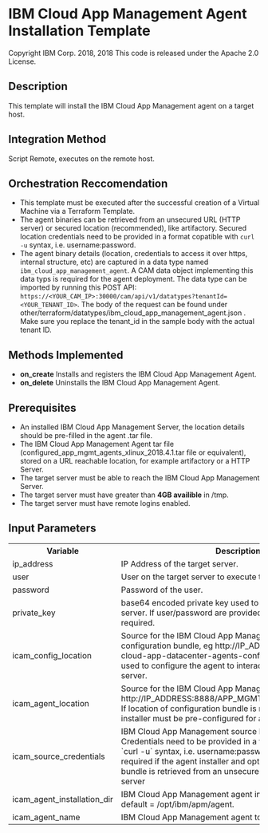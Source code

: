 # IBM Cloud App Management Agent Installation Template
Copyright IBM Corp. 2018, 2018
This code is released under the Apache 2.0 License.

## Description

This template will install the IBM Cloud App Management agent on a target host.

## Integration Method

Script Remote, executes on the remote host.

## Orchestration Reccomendation

 - This template must be executed after the successful creation of a Virtual Machine via a Terraform Template. 
 - The agent binaries can be retrieved from an unsecured URL (HTTP server) or secured location (recommended), like artifactory. Secured location credentials need to be provided in a format copatible with `curl -u` syntax, i.e. username:password.
 - The agent binary details (location, credentials to access it over https, internal structure, etc) are captured in a data type named `ibm_cloud_app_management_agent`. A CAM data object implementing this data typs is required for the agent deployment. The data type can be imported by running this POST API:
 `https://<YOUR_CAM_IP>:30000/cam/api/v1/datatypes?tenantId=<YOUR_TENANT_ID>`. The body of the request can be found under other/terraform/datatypes/ibm_cloud_app_management_agent.json . Make sure you replace the tenant_id in the sample body with the actual tenant ID.

## Methods Implemented

- **on_create** Installs and registers the IBM Cloud App Management Agent.
- **on_delete** Uninstalls the IBM Cloud App Management Agent.

## Prerequisites

- An installed IBM Cloud App Management Server, the location details should be pre-filled in the agent .tar file.
- The IBM Cloud App Management Agent tar file (configured_app_mgmt_agents_xlinux_2018.4.1.tar file or equivalent), stored on a URL reachable location, for example artifactory or a HTTP Server. 
- The target server must be able to reach the IBM Cloud App Management Server.
- The target server must have greater than **4GB availible** in /tmp.
- The target server must have remote logins enabled.

## Input Parameters

<table>
  <tr>
    <th>Variable</th>
    <th>Description</th>
  </tr>
  <tr>
    <td>ip_address</td>
    <td>IP Address of the target server.</td>
  </tr>
  <tr>
    <td>user</td>
    <td>User on the target server to execute the installation.</td>
  </tr>
  <tr>
    <td>password</td>
    <td>Password of the user.</td>
  </tr>
  <tr>
    <td>private_key</td>
    <td>base64 encoded private key used to connect to the target server. If user/password are provided, the private key is not required.</td>
  </tr>

  <tr>
    <td>icam_config_location</td>
    <td>
        Source for the IBM Cloud App Management Agent configuration bundle, eg http://IP_ADDRESS:8888/ibm-cloud-app-datacenter-agents-configpack.tar.
        Bundle is used to configure the agent to interact with a particular ICAM server.
    </td>
  </tr>
  
  <tr>
    <td>icam_agent_location</td>
    <td>
        Source for the IBM Cloud App Management Agent installer, eg http://IP_ADDRESS:8888/APP_MGMT_Agent_Install_2018.4.1.
        If location of configuration bundle is not provided, this agent installer must be pre-configured for a particular ICAM server.
    </td>
  </tr>
  
  <tr>
    <td>icam_source_credentials</td>
    <td>IBM Cloud App Management source location credentials. Credentials need to be provided in a format copatible with `curl -u` syntax, i.e. username:password. Credentials are not required if the agent installer and optional configuration bundle is retrieved from an unsecured location, e.g HTTP server</td>
  </tr>

  <tr>
    <td>icam_agent_installation_dir</td>
    <td>IBM Cloud App Management agent installation directory, default = /opt/ibm/apm/agent.</td>
  </tr>
  <tr>
    <td>icam_agent_name</td>
    <td>IBM Cloud App Management agent to install, eg, os.</td>
  </tr>
</table>
